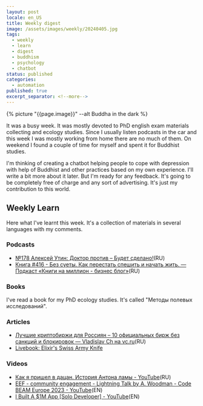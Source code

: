 ```yaml
---
layout: post
locale: en_US
title: Weekly digest
image: /assets/images/weekly/20240405.jpg
tags:
  - weekly
  - learn
  - digest
  - buddhism
  - psychology
  - chatbot
status: published
categories:
  - automation
published: true
excerpt_separator: <!--more-->
---
```

{% picture "{{page.image}}" --alt Buddha in the dark %}

It was a busy week. It was mostly devoted to PhD english exam materials collecting and ecology studies. 
Since I usually listen podcasts in the car and this week I was mostly working from home there are no much of them.
On weekend I found a couple of time for myself and spent it for Buddhist studies. 

I'm thinking of creating a chatbot helping people to cope with depression with help of Buddhist and other practices based on my own experience. I'll write a bit more about it later. But I'm ready for any feedback. It's going to be completely free of charge and any sort of advertising. It's just my contribution to this world.

<!--more-->

## Weekly Learn
Here what I've learnt this week. It's a collection of materials  in several languages with my comments.

### Podcasts
- [№178 Алексей Утин: Доктор против – Будет сделано!](https://willbedone.ru/alexey-utin-178//)(RU)
- [Книга #416 - Без суеты. Как перестать спешить и начать жить. — Подкаст «Книги на миллион - бизнес блог»](https://ikniga.mave.digital/ep-426)(RU)

### Books
I've read a book for my PhD ecology studies. It's called "Методы полевых исследований". 

### Articles
- [Лучшие криптобиржи для Россиян – 10 официальных бирж без санкций и блокировок — Vladislav Ch на vc.ru](https://vc.ru/u/426896-vladislav-ch/1019424-luchshie-kriptobirzhi-dlya-rossiyan-10-oficialnyh-birzh-bez-sankciy-i-blokirovok)(RU)
- [Livebook: Elixir's Swiss Army Knife](https://www.thestackcanary.com/elixirs-secret-weapon/?utm_source=elixir-merge)

### Videos
- [Как я пришел в дацан. История Антона ламы - YouTube](https://youtu.be/V9tpZoNtbWY?si=GoDRV3AoZYD5Gmco)(RU)
- [EEF - community engagement - Lightning Talk by A. Woodman - Code BEAM Europe 2023 - YouTube](https://youtu.be/poXalAQx6Ws?si=Khc0vz9hhYseUKgn)(EN)
- [I Built A $1M App \[Solo Developer\] - YouTube](https://youtu.be/u8sW-NhGfXw?si=-tiQyb1mn2I1ZDRT)(EN)
